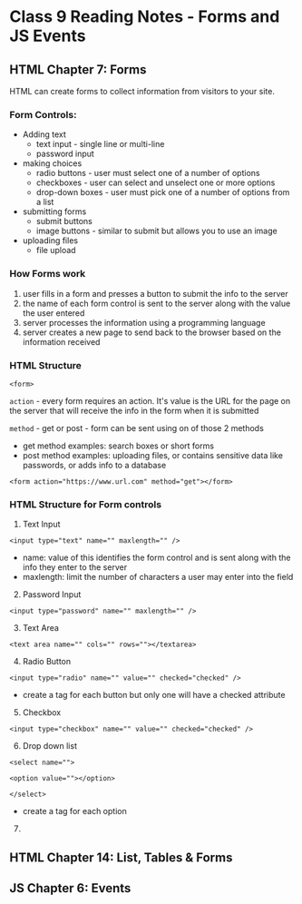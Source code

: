 # Class 9 Reading Notes - Forms and JS Events

## HTML Chapter 7: Forms

HTML can create forms to collect information from visitors to your site. 


### Form Controls:
- Adding text
  - text input - single line or multi-line
  - password input
- making choices
  - radio buttons - user must select one of a number of options
  - checkboxes - user can select and unselect one or more options
  - drop-down boxes - user must pick one of a number of options from a list
- submitting forms
  - submit buttons
  - image buttons - similar to submit but allows you to use an image 
- uploading files
  - file upload


### How Forms work

1. user fills in a form and presses a button to submit the info to the server
2. the name of each form control is sent to the server along with the value the user entered
3. server processes the information using a programming language
4. server creates a new page to send back to the browser based on the information received


### HTML Structure

`<form>`

`action` - every form requires an action. It's value is the URL for the page on the server that will receive the info in the form when it is submitted

`method` - get or post - form can be sent using on of those 2 methods

- get method examples: search boxes or short forms
- post method examples: uploading files, or contains sensitive data like passwords, or adds info to a database


`<form action="https://www.url.com" method="get"></form>`


### HTML Structure for Form controls

1. Text Input

`<input type="text" name="" maxlength="" />`

- name: value of this identifies the form control and is sent along with the info they enter to the server
- maxlength: limit the number of characters a user may enter into the field

2. Password Input

`<input type="password" name="" maxlength="" />`

3. Text Area

`<text area name="" cols="" rows=""></textarea>`

4. Radio Button

`<input type="radio" name="" value="" checked="checked" />`

- create a tag for each button but only one will have a checked attribute

5. Checkbox

`<input type="checkbox" name="" value="" checked="checked" />`

6. Drop down list

`<select name="">`

`<option value=""></option>`

`</select>`

- create a tag for each option

7. 

## HTML Chapter 14: List, Tables & Forms


## JS Chapter 6: Events